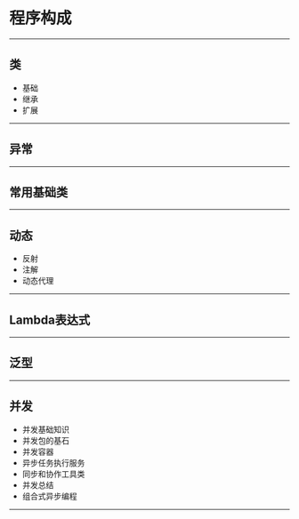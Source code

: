#   程序构成

----
##  类
-   基础
-   继承
-   扩展

----
##  异常

----
##  常用基础类

----
##  动态
-   反射
-   注解
-   动态代理

----
##  Lambda表达式

----
##  泛型

----
##  并发
-   并发基础知识
-   并发包的基石
-   并发容器
-   异步任务执行服务
-   同步和协作工具类
-   并发总结
-   组合式异步编程
----